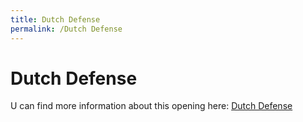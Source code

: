 ```yaml
---
title: Dutch Defense
permalink: /Dutch Defense
---
```


# Dutch Defense

U can find more information about this opening here: <a href="https://chessfox.com/chess-openings-list/#Dutch-Defence" target="_blank">Dutch Defense</a>
